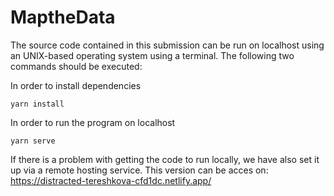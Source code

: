 # MaptheData
The source code contained in this submission can be run on localhost using an UNIX-based operating system using a terminal. 
The following two commands should be executed:                                                        

In order to install dependencies
```
yarn install
```

In order to run the program on localhost
```
yarn serve
```

If there is a problem with getting the code to run locally, we have also set it up via a remote hosting service.
This version can be acces on: 
https://distracted-tereshkova-cfd1dc.netlify.app/
